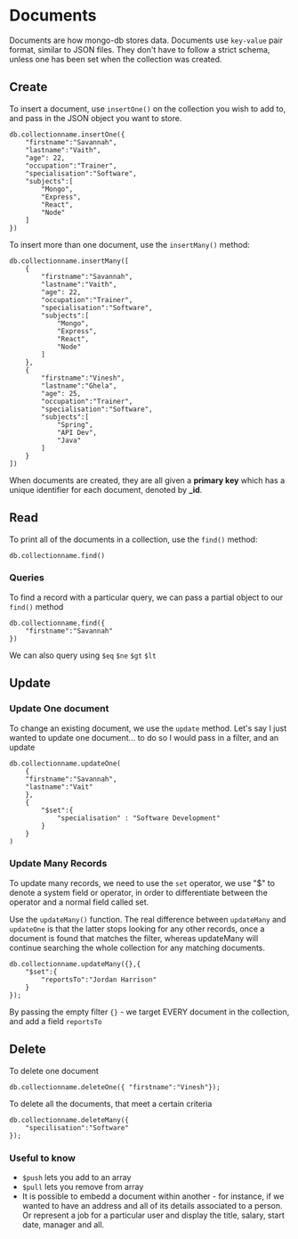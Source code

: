 # Documents

Documents are how mongo-db stores data.
Documents use `key-value` pair format, similar to JSON files.
They don't have to follow a strict schema, unless one has been set when the collection was created.

## Create

To insert a document, use `insertOne()` on the collection you wish to add to, and pass in the JSON object you want to store.

```mongodb
db.collectionname.insertOne({
    "firstname":"Savannah",
    "lastname":"Vaith",
    "age": 22, 
    "occupation":"Trainer",
    "specialisation":"Software",
    "subjects":[
        "Mongo",
        "Express",
        "React",
        "Node"
    ]
})
```

To insert more than one document, use the `insertMany()` method:

```mongodb
db.collectionname.insertMany([
    {
        "firstname":"Savannah",
        "lastname":"Vaith",
        "age": 22, 
        "occupation":"Trainer",
        "specialisation":"Software",
        "subjects":[
            "Mongo",
            "Express",
            "React",
            "Node"
        ]
    },
    {
        "firstname":"Vinesh",
        "lastname":"Ghela",
        "age": 25, 
        "occupation":"Trainer",
        "specialisation":"Software",
        "subjects":[
            "Spring",
            "API Dev",
            "Java"
        ]
    }
])
```

When documents are created, they are all given a **primary key** which has a unique identifier for each document, denoted by **_id**.

## Read

To print all of the documents in a collection, use the `find()` method:

`db.collectionname.find()`

### Queries

To find a record with a particular query, we can pass a partial object to our `find()` method

```mongodb
db.collectionname.find({
    "firstname":"Savannah"
})
```

We can also query using `$eq` `$ne` `$gt` `$lt`

## Update

### Update One document

To change an existing document, we use the `update` method.
Let's say I just wanted to update one document... to do so I would pass in a filter, and an update

```mongodb
db.collectionname.updateOne(
    {
    "firstname":"Savannah",
    "lastname":"Vait"
    },
    {
        "$set":{
            "specialisation" : "Software Development"
        }
    }
)
```

### Update Many Records

To update many records, we need to use the `set` operator, we use "$" to denote a system field or operator, in order to differentiate between the operator and a normal field called set.

Use the `updateMany()` function. The real difference between `updateMany` and `updateOne` is that the latter stops looking for any other records, once a document is found that matches the filter, whereas updateMany will continue searching the whole collection for any matching documents.

```mongodb
db.collectionname.updateMany({},{
    "$set":{
        "reportsTo":"Jordan Harrison"
    }
});
```

By passing the empty filter `{}` - we target EVERY document in the collection, and add a field `reportsTo`

## Delete

To delete one document

`db.collectionname.deleteOne({ "firstname":"Vinesh"});`

To delete all the documents, that meet a certain criteria

```mongodb
db.collectionname.deleteMany({
    "specilisation":"Software"
});
```

### Useful to know

* `$push` lets you add to an array
* `$pull` lets you remove from array
* It is possible to embedd a document within another - for instance, if we wanted to have an address and all of its details associated to a person. Or represent a job for a particular user and display the title, salary, start date, manager and all.
